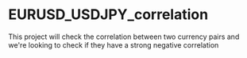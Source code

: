 # EURUSD_USDJPY_correlation
This project will check the correlation between two currency pairs and we're looking to check if they have a strong negative correlation
